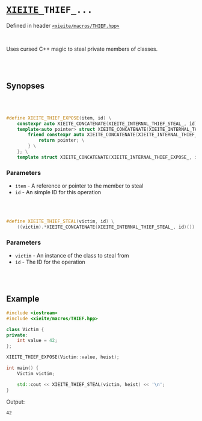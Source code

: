 # [`XIEITE`](../../docs/macros.md)`_THIEF_...`
Defined in header [`<xieite/macros/THIEF.hpp>`](../../include/xieite/macros/THIEF.hpp)

<br/>

Uses cursed C++ magic to steal private members of classes.

<br/><br/>

## Synopses

<br/><br/>

```cpp
#define XIEITE_THIEF_EXPOSE(item, id) \
	constexpr auto XIEITE_CONCATENATE(XIEITE_INTERNAL_THIEF_STEAL_, id)(); \
	template<auto pointer> struct XIEITE_CONCATENATE(XIEITE_INTERNAL_THIEF_EXPOSE_, id) { \
		friend constexpr auto XIEITE_CONCATENATE(XIEITE_INTERNAL_THIEF_STEAL_, id)() { \
			return pointer; \
		} \
	}; \
	template struct XIEITE_CONCATENATE(XIEITE_INTERNAL_THIEF_EXPOSE_, id)<&item>;
```
### Parameters
- `item` - A reference or pointer to the member to steal
- `id` - An simple ID for this operation

<br/><br/>

```cpp
#define XIEITE_THIEF_STEAL(victim, id) \
	((victim).*XIEITE_CONCATENATE(XIEITE_INTERNAL_THIEF_STEAL_, id)())
```
### Parameters
- `victim` - An instance of the class to steal from
- `id` - The ID for the operation

<br/><br/>

## Example
```cpp
#include <iostream>
#include <xieite/macros/THIEF.hpp>

class Victim {
private:
	int value = 42;
};

XIEITE_THIEF_EXPOSE(Victim::value, heist);

int main() {
	Victim victim;

	std::cout << XIEITE_THIEF_STEAL(victim, heist) << '\n';
}
```
Output:
```
42
```
